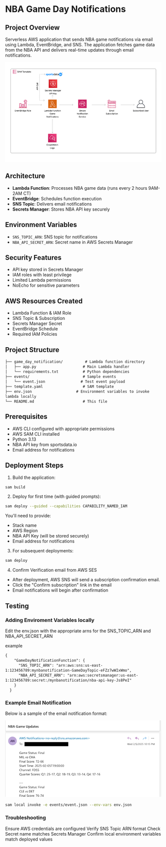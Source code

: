 # NBA Game Day Notifications

## Project Overview
Serverless AWS application that sends NBA game notifications via email using Lambda, EventBridge, and SNS. The application fetches game data from the NBA API and delivers real-time updates through email notifications.

![alt text](repo_assets/Architecture_Diagram.png)


## Architecture
- **Lambda Function**: Processes NBA game data (runs every 2 hours 9AM-2AM CT)
- **EventBridge**: Schedules function execution
- **SNS Topic**: Delivers email notifications
- **Secrets Manager**: Stores NBA API key securely

## Environment Variables
- `SNS_TOPIC_ARN`: SNS topic for notifications
- `NBA_API_SECRET_ARN`: Secret name in AWS Secrets Manager

## Security Features
- API key stored in Secrets Manager
- IAM roles with least privilege
- Limited Lambda permissions
- NoEcho for sensitive parameters

## AWS Resources Created
- Lambda Function & IAM Role
- SNS Topic & Subscription
- Secrets Manager Secret
- EventBridge Schedule
- Required IAM Policies



## Project Structure
```
├── game_day_notification/          # Lambda function directory
│   ├── app.py                     # Main Lambda handler
│   └── requirements.txt           # Python dependencies
├── events/                        # Sample events
│   └── event.json                # Test event payload
├── template.yaml                  # SAM template
├── env.json                    # Environment variables to invoke lambda locally
└── README.md                      # This file
```

## Prerequisites
- AWS CLI configured with appropriate permissions
- AWS SAM CLI installed
- Python 3.13
- NBA API key from sportsdata.io
- Email address for notifications

## Deployment Steps

1. Build the application:
```bash
sam build
```

2. Deploy for first time (with guided prompts):
```bash
sam deploy --guided --capabilities CAPABILITY_NAMED_IAM
```

You'll need to provide:
- Stack name
- AWS Region
- NBA API Key (will be stored securely)
- Email address for notifications

3. For subsequent deployments:
```bash
sam deploy
```

4. Confirm Verification email from AWS SES
- After deployment, AWS SNS will send a subscription confirmation email. 
- Click the "Confirm subscription" link in the email
- Email notifications will begin after confirmation
## Testing

### Adding Enviroment Variables locally 
Edit the env.json with the appropriate arns for the SNS_TOPIC_ARN and NBA_API_SECRET_ARN

example
```
{
    "GameDayNotificationFunction": {
      "SNS_TOPIC_ARN": "arn:aws:sns:us-east-1:123456789:mynbanotification-GameDayTopic-eFZz7wWIxWmo",
      "NBA_API_SECRET_ARN": "arn:aws:secretsmanager:us-east-1:123456789:secret:/mynbanotification/nba-api-key-Js8PeI"
    }
  }
```
### Example Email Notification
Below is a sample of the email notification format:

![alt text](repo_assets/SNS_Email_NBA.png)

```bash
sam local invoke -e events/event.json --env-vars env.json 
```

### Troubleshooting
Ensure AWS credentials are configured
Verify SNS Topic ARN format
Check Secret name matches Secrets Manager
Confirm local environment variables match deployed values


